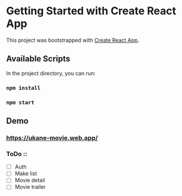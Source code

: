 # Getting Started with Create React App

This project was bootstrapped with [Create React App](https://github.com/facebook/create-react-app).
## Available Scripts

In the project directory, you can run:

### `npm install`

### `npm start`

## Demo 
### https://ukane-movie.web.app/

### ToDo :: 

- [ ] Auth
- [ ] Make list
- [ ] Movie detail
- [ ] Movie trailer
